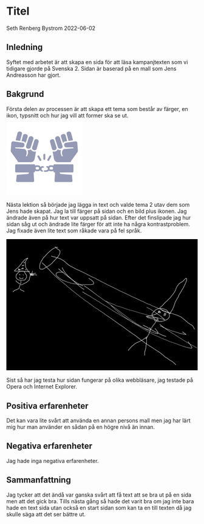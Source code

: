 # Titel

Seth Renberg Bystrom 2022-06-02

## Inledning

Syftet med arbetet är att skapa en sida för att läsa kampanjtexten som vi tidigare gjorde på Svenska 2. Sidan är baserad på en mall som Jens Andreasson har gjort.

## Bakgrund

Första delen av processen är att skapa ett tema som består av färger, en ikon, typsnitt och hur jag vill att former ska se ut. 
![CensurLogo](/img/CensurLogo.png)

Nästa lektion så började jag lägga in text och valde tema 2 utav dem som Jens hade skapat. Jag la till färger på sidan och en bild plus ikonen. Jag ändrade även på hur text var uppsatt på sidan. Efter det finslipade jag hur sidan såg ut och ändrade lite färger för att inte ha några kontrastproblem. Jag fixade även lite text som råkade vara på fel språk.

![CensurTrollkarl](/img/BlackWizard.png)

Sist så har jag testa hur sidan fungerar på olika webbläsare, jag testade på Opera och Internet Explorer. 

## Positiva erfarenheter

Det kan vara lite svårt att använda en annan persons mall men jag har lärt mig hur man använder en sådan på en högre nivå än innan. 

## Negativa erfarenheter

Jag hade inga negativa erfarenheter.

## Sammanfattning

Jag tycker att det ändå var ganska svårt att få text att se bra ut på en sida men att det gick bra. Tills nästa gång så hade det varit bra om jag inte bara hade en text sida utan också en start sidan som kan ta en till texten då jag skulle säga att det ser bättre ut. 
